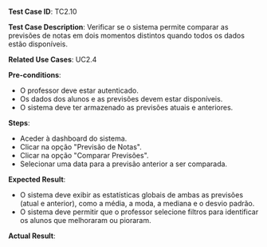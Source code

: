 **Test Case ID**: TC2.10

**Test Case Description**: Verificar se o sistema permite comparar as previsões de notas em dois momentos distintos quando todos os dados estão disponíveis.

**Related Use Cases**: UC2.4

**Pre-conditions**:
- O professor deve estar autenticado.
- Os dados dos alunos e as previsões devem estar disponíveis.
- O sistema deve ter armazenado as previsões atuais e anteriores.

**Steps**:
- Aceder à dashboard do sistema.
- Clicar na opção "Previsão de Notas".
- Clicar na opção "Comparar Previsões".
- Selecionar uma data para a previsão anterior a ser comparada.

**Expected Result**:
- O sistema deve exibir as estatísticas globais de ambas as previsões (atual e anterior), como a média, a moda, a mediana e o desvio padrão.
- O sistema deve permitir que o professor selecione filtros para identificar os alunos que melhoraram ou pioraram.

**Actual Result**: 